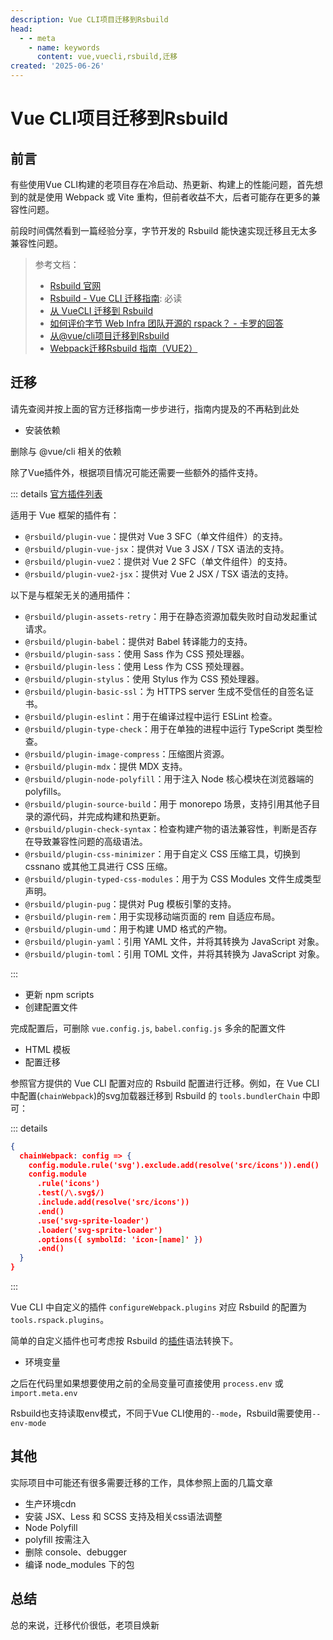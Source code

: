 ```yaml
---
description: Vue CLI项目迁移到Rsbuild
head:
  - - meta
    - name: keywords
      content: vue,vuecli,rsbuild,迁移
created: '2025-06-26'
---
```


# Vue CLI项目迁移到Rsbuild

## 前言

有些使用Vue CLI构建的老项目存在冷启动、热更新、构建上的性能问题，首先想到的就是使用 Webpack 或 Vite 重构，但前者收益不大，后者可能存在更多的兼容性问题。

前段时间偶然看到一篇经验分享，字节开发的 Rsbuild 能快速实现迁移且无太多兼容性问题。

> 参考文档：
>
> - [Rsbuild 官网](https://rsbuild.dev/)
> - [Rsbuild - Vue CLI 迁移指南](https://rsbuild.dev/zh/guide/migration/vue-cli): 必读
> - [从 VueCLI 迁移到 Rsbuild](https://juejin.cn/post/7395127149912047635)
> - [如何评价字节 Web Infra 团队开源的 rspack？ - 卡罗的回答](https://www.zhihu.com/question/588449030/answer/3390521545)
> - [从@vue/cli项目迁移到Rsbuild](https://zhuanlan.zhihu.com/p/16005373040)
> - [Webpack迁移Rsbuild 指南（VUE2）](https://icepaper.work/archives/573)

## 迁移

请先查阅并按上面的官方迁移指南一步步进行，指南内提及的不再粘到此处

- 安装依赖

删除与 @vue/cli 相关的依赖

除了Vue插件外，根据项目情况可能还需要一些额外的插件支持。

::: details [官方插件列表](https://rsbuild.rs/zh/plugins/list/)

适用于 Vue 框架的插件有：

- `@rsbuild/plugin-vue`：提供对 Vue 3 SFC（单文件组件）的支持。
- `@rsbuild/plugin-vue-jsx`：提供对 Vue 3 JSX / TSX 语法的支持。
- `@rsbuild/plugin-vue2`：提供对 Vue 2 SFC（单文件组件）的支持。
- `@rsbuild/plugin-vue2-jsx`：提供对 Vue 2 JSX / TSX 语法的支持。

以下是与框架无关的通用插件：

- `@rsbuild/plugin-assets-retry`：用于在静态资源加载失败时自动发起重试请求。
- `@rsbuild/plugin-babel`：提供对 Babel 转译能力的支持。
- `@rsbuild/plugin-sass`：使用 Sass 作为 CSS 预处理器。
- `@rsbuild/plugin-less`：使用 Less 作为 CSS 预处理器。
- `@rsbuild/plugin-stylus`：使用 Stylus 作为 CSS 预处理器。
- `@rsbuild/plugin-basic-ssl`：为 HTTPS server 生成不受信任的自签名证书。
- `@rsbuild/plugin-eslint`：用于在编译过程中运行 ESLint 检查。
- `@rsbuild/plugin-type-check`：用于在单独的进程中运行 TypeScript 类型检查。
- `@rsbuild/plugin-image-compress`：压缩图片资源。
- `@rsbuild/plugin-mdx`：提供 MDX 支持。
- `@rsbuild/plugin-node-polyfill`：用于注入 Node 核心模块在浏览器端的 polyfills。
- `@rsbuild/plugin-source-build`：用于 monorepo 场景，支持引用其他子目录的源代码，并完成构建和热更新。
- `@rsbuild/plugin-check-syntax`：检查构建产物的语法兼容性，判断是否存在导致兼容性问题的高级语法。
- `@rsbuild/plugin-css-minimizer`：用于自定义 CSS 压缩工具，切换到 cssnano 或其他工具进行 CSS 压缩。
- `@rsbuild/plugin-typed-css-modules`：用于为 CSS Modules 文件生成类型声明。
- `@rsbuild/plugin-pug`：提供对 Pug 模板引擎的支持。
- `@rsbuild/plugin-rem`：用于实现移动端页面的 rem 自适应布局。
- `@rsbuild/plugin-umd`：用于构建 UMD 格式的产物。
- `@rsbuild/plugin-yaml`：引用 YAML 文件，并将其转换为 JavaScript 对象。
- `@rsbuild/plugin-toml`：引用 TOML 文件，并将其转换为 JavaScript 对象。

:::

- 更新 npm scripts
- 创建配置文件

完成配置后，可删除 `vue.config.js`, `babel.config.js` 多余的配置文件

- HTML 模板
- 配置迁移

参照官方提供的 Vue CLI 配置对应的 Rsbuild 配置进行迁移。例如，在 Vue CLI 中配置(`chainWebpack`)的svg加载器迁移到 Rsbuild 的 `tools.bundlerChain` 中即可：

::: details

```json
{
  chainWebpack: config => {
    config.module.rule('svg').exclude.add(resolve('src/icons')).end()
    config.module
      .rule('icons')
      .test(/\.svg$/)
      .include.add(resolve('src/icons'))
      .end()
      .use('svg-sprite-loader')
      .loader('svg-sprite-loader')
      .options({ symbolId: 'icon-[name]' })
      .end()
  }
}
```

:::

Vue CLI 中自定义的插件 `configureWebpack.plugins` 对应 Rsbuild 的配置为 `tools.rspack.plugins`。

简单的自定义插件也可考虑按 Rsbuild 的[插件](https://rsbuild.dev/zh/plugins/dev/)语法转换下。

- 环境变量

之后在代码里如果想要使用之前的全局变量可直接使用 `process.env` 或 `import.meta.env`

Rsbuild也支持读取env模式，不同于Vue CLI使用的`--mode`，Rsbuild需要使用`--env-mode`

## 其他

实际项目中可能还有很多需要迁移的工作，具体参照上面的几篇文章

- 生产环境cdn
- 安装 JSX、Less 和 SCSS 支持及相关css语法调整
- Node Polyfill
- polyfill 按需注入
- 删除 console、debugger
- 编译 node_modules 下的包

## 总结

总的来说，迁移代价很低，老项目焕新
